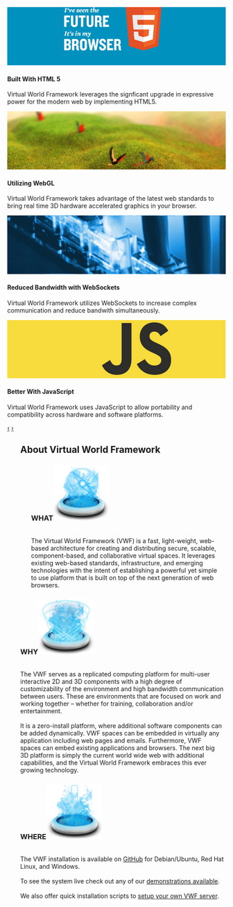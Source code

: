 <div>
<section id="carousel">
<div class="row">
<div class="span11">
<div id="myCarousel" class="carousel slide">
<div class="carousel-inner">
<div class="item active">
<img src="images/HTML5_sticker.png" alt="HTML5"/>
<div class="carousel-caption">
<h4>Built With HTML 5</h4>
<p>Virtual World Framework leverages the signficant upgrade in expressive power for the modern web by implementing HTML5.</p>
</div>
</div>
<div class="item">
<img src="images/webgl.png" alt="WebGL"/>
<div class="carousel-caption">
<h4>Utilizing WebGL</h4>
<p>Virtual World Framework takes advantage of the latest web standards to bring real time 3D hardware accelerated graphics in your browser.</p>
</div>
</div>
<div class="item">
<img src="images/websockets.jpg" alt="WebSockets"/>
<div class="carousel-caption">
<h4>Reduced Bandwidth with WebSockets</h4>
<p>Virtual World Framework utilizes WebSockets to increase complex communication and reduce bandwith simultaneously.</p>
</div>
</div>
<div class="item">
<img src="images/javascript.jpg" alt="Javascript"/>
<div class="carousel-caption">
<h4>Better With JavaScript</h4>
<p>Virtual World Framework uses JavaScript to allow portability and compatibility across hardware and software platforms.</p>
</div>
</div>
</div>
<a class="left carousel-control" href="#myCarousel" data-slide="prev">&lsaquo;</a>
<a class="right carousel-control" href="#myCarousel" data-slide="next">&rsaquo;</a>
</div>
</div>
</div>
</section>
</div>

<div class="span11" style="margin-left:30px;" markdown="1">

## About Virtual World Framework 
<div class="span3" markdown="1" style="margin-left:25px;padding-right: 5px;" >
<h3>WHAT<img src="images/compass.png" alt="Virtual World Framework Compass" style="text-align:center;"/></h3><br/>
The Virtual World Framework (VWF) is a fast, light-weight, web-based architecture for creating and distributing secure, scalable, component-based, and collaborative virtual spaces. It leverages existing web-based standards, infrastructure, and emerging technologies with the intent of establishing a powerful yet simple to use platform that is built on top of the next generation of web browsers.
</div>
<div class="span3" markdown="1" style="padding-right: 5px;">
<h3>WHY<img src="images/framework.png" alt="Virtual World Framework" style="text-align:center;"/></h3><br/>
The VWF serves as a replicated computing platform for multi-user interactive 2D and 3D components with a high degree of customizability of the environment and high bandwidth communication between users. These are environments that are focused on work and working together – whether for training, collaboration and/or entertainment. <br/><br/>
It is a zero-install platform, where additional software components can be added dynamically. VWF spaces can be embedded in virtually any application including web pages and emails. Furthermore, VWF spaces can embed existing applications and browsers. The next big 3D platform is simply the current world wide web with additional capabilities, and the Virtual World Framework embraces this ever growing technology. 
</div>
<div class="span3" markdown="1">
<h3>WHERE<a href="https://github.com/virtual-world-framework/vwf"><img src="images/Downloads.png" alt="Virtual World Framework Download from GitHub" style="text-align:center;"/></a></h3><br/>
The VWF installation is available on <a href="https://github.com/virtual-world-framework/vwf">GitHub</a> for Debian/Ubuntu, Red Hat Linux, and Windows.
<br/><br/>
To see the system live check out any of our <a href="catalog.html">demonstrations available</a>.<br/><br/>
We also offer quick installation scripts to <a href="https://github.com/virtual-world-framework/vwf">setup your own VWF server</a>.
</div>
</div>
